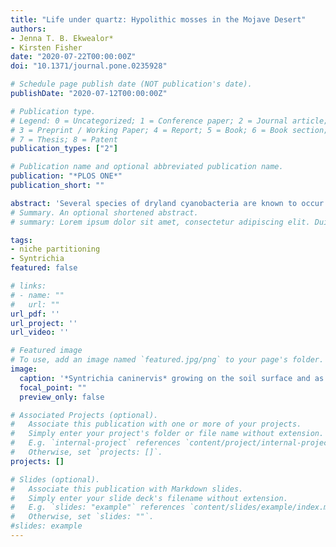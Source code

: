 ```yaml
---
title: "Life under quartz: Hypolithic mosses in the Mojave Desert"
authors:
- Jenna T. B. Ekwealor*
- Kirsten Fisher
date: "2020-07-22T00:00:00Z"
doi: "10.1371/journal.pone.0235928"

# Schedule page publish date (NOT publication's date).
publishDate: "2020-07-12T00:00:00Z"

# Publication type.
# Legend: 0 = Uncategorized; 1 = Conference paper; 2 = Journal article;
# 3 = Preprint / Working Paper; 4 = Report; 5 = Book; 6 = Book section;
# 7 = Thesis; 8 = Patent
publication_types: ["2"]

# Publication name and optional abbreviated publication name.
publication: "*PLOS ONE*"
publication_short: ""

abstract: 'Several species of dryland cyanobacteria are known to occur as hypoliths under semi-translucent rocks. In the Mojave Desert, these organisms find refuge from intense solar radiation under milky quartz where moisture persists for a longer period of time than in adjacent soil surface habitat. Desert mosses, which are extremely desiccation-tolerant, can also occur in these hypolithic spaces, though little is known about this unique moss microhabitat and how species composition compares to that of adjacent soil surface communities. To address this question, we deployed microclimate dataloggers and collected moss samples from under and adjacent to 18 milky quartz rocks (quartz mean center thickness 26 ± 15 mm) in a western high elevation Mojave Desert site. Light transmission through Mojave quartz rocks may be as low as 1.2{\%}, and data from microclimate loggers deployed for five months support the hypothesis that quartz provides thermal buffering and higher relative humidity compared to the soil surface. Of the 53 samples collected from hypolith and surface microhabitats, 68{\%} were Syntrichia caninervis, the dominant bryophyte of the Mojave Desert biological soil crust. Tortula inermis accounted for 28{\%} of the samples and 4{\%} were Bryum argenteum. In a comparison of moss community composition, we found that S. caninervis was more likely to be on the soil surface, though it was abundant in both microhabitats, while T. inermis was more restricted to hypoliths, perhaps due to protection from temperature extremes. In our study site, the differences between hypolithic and surface microhabitats enable niche partitioning between T. inermis and S. caninervis, enhancing alpha diversity. This work points to the need to thoroughly consider microhabitats when assessing bryophyte species diversity and modelling species distributions. This focus is particularly important in extreme environments, where mosses may find refuge from the prevailing macroclimatic conditions in microhabitats such as hypoliths.'
# Summary. An optional shortened abstract.
# summary: Lorem ipsum dolor sit amet, consectetur adipiscing elit. Duis posuere tellus ac convallis placerat. Proin tincidunt magna sed ex sollicitudin condimentum.

tags:
- niche partitioning
- Syntrichia
featured: false

# links:
# - name: ""
#   url: ""
url_pdf: ''
url_project: ''
url_video: ''

# Featured image
# To use, add an image named `featured.jpg/png` to your page's folder. 
image:
  caption: '*Syntrichia caninervis* growing on the soil surface and as a hypolithic under a milky quartz rock in the Mojave Desert.'
  focal_point: ""
  preview_only: false

# Associated Projects (optional).
#   Associate this publication with one or more of your projects.
#   Simply enter your project's folder or file name without extension.
#   E.g. `internal-project` references `content/project/internal-project/index.md`.
#   Otherwise, set `projects: []`.
projects: []

# Slides (optional).
#   Associate this publication with Markdown slides.
#   Simply enter your slide deck's filename without extension.
#   E.g. `slides: "example"` references `content/slides/example/index.md`.
#   Otherwise, set `slides: ""`.
#slides: example
---
```



